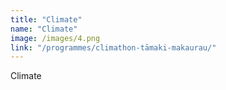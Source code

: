 ```yaml
---
title: "Climate"
name: "Climate"
image: /images/4.png
link: "/programmes/climathon-tāmaki-makaurau/"
---
```

Climate